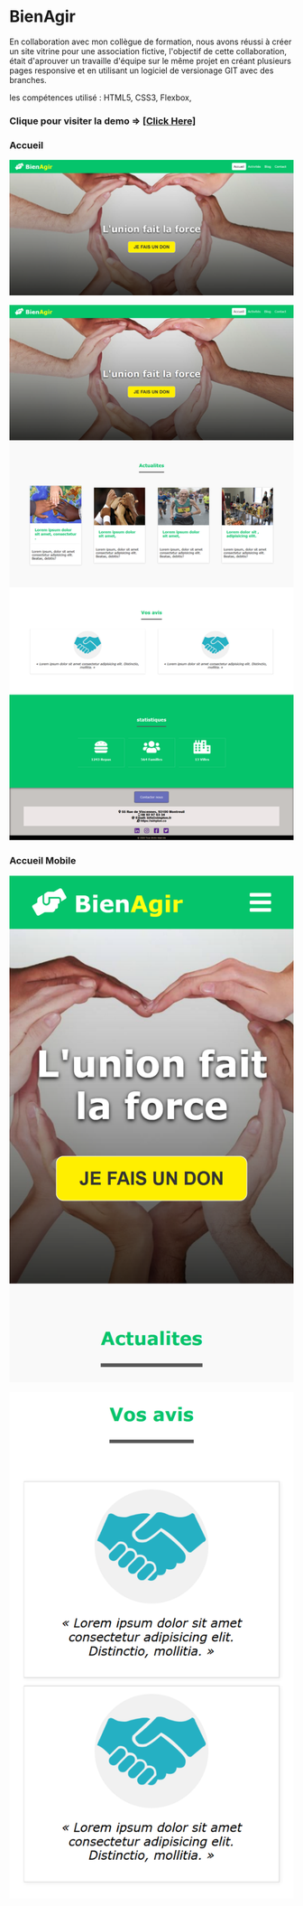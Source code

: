 # BienAgir
En collaboration avec mon collègue de formation, nous avons réussi à créer un site vitrine pour une association fictive, l'objectif de cette collaboration, était d'aprouver un travaille d'équipe sur le même projet en créant plusieurs pages responsive et en utilisant un logiciel de versionage GIT avec des branches.  

les compétences utilisé : HTML5, CSS3, Flexbox,  

### Clique pour visiter la demo => [[Click Here]](https://hassanelgallouchi.github.io/projet-site-association/index.html)

### Accueil
![!](./assets/association_home.png)

![!](./assets/association_full.png)

### Accueil Mobile
![!](./assets/association_home_mobile.png)

![!](./assets/association_avis.png)

